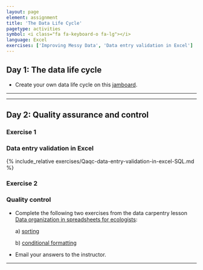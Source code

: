 ```yaml
---
layout: page
element: assignment
title: 'The Data Life Cycle'
pagetype: activities
symbol: <i class="fa fa-keyboard-o fa-lg"></i>
language: Excel
exercises: ['Improving Messy Data', 'Data entry validation in Excel']
---
```




## Day 1: The data life cycle


- Create your own data life cycle on this [jamboard](https://jamboard.google.com/d/1giFAdjGzPK9vMM8aLuGP5KwF_FzyyT5hJ3eoPslS3rU/viewer?f=1).

---
---

## Day 2: Quality assurance and control

### Exercise 1
### Data entry validation in Excel

{% include_relative exercises/Qaqc-data-entry-validation-in-excel-SQL.md %}

### Exercise 2
### Quality control

- Complete the following two exercises from the data carpentry lesson [Data organization in spreadsheets for ecologists](http://www.datacarpentry.org/spreadsheet-ecology-lesson/04-quality-control):

  a) [sorting](https://datacarpentry.org/spreadsheet-ecology-lesson/04-quality-control/#exercise)

  b) [conditional formatting](https://datacarpentry.org/spreadsheet-ecology-lesson/04-quality-control/#exercise-1)

- Email your answers to the instructor.

<!-- ### Improving Messy Data: Birds data set

include_relative exercises/Improving-messy-data.md -->

<!--
exercise from https://github.com/ericlind/data-mgmt-4-biologists/blob/gh-pages/exercises/Improving-messy-data.md
-->

---
